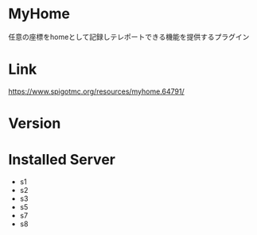 # MyHome
任意の座標をhomeとして記録しテレポートできる機能を提供するプラグイン

# Link
https://www.spigotmc.org/resources/myhome.64791/

# Version

# Installed Server
- s1
- s2
- s3
- s5
- s7
- s8
